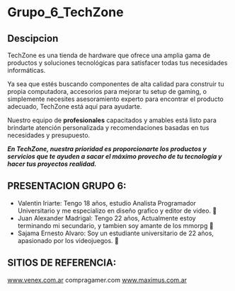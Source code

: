 # Grupo_6_TechZone

## Descipcion 

TechZone es una tienda de hardware que ofrece una amplia gama de productos y soluciones tecnológicas para satisfacer todas tus necesidades informáticas.

Ya sea que estés buscando componentes de alta calidad para construir tu propia computadora, accesorios para mejorar tu setup de gaming, o simplemente necesites asesoramiento experto para encontrar el producto adecuado, TechZone está aquí para ayudarte. 

Nuestro equipo de **profesionales** capacitados y amables está listo para brindarte atención personalizada y recomendaciones basadas en tus necesidades y presupuesto. 

***En TechZone, nuestra prioridad es proporcionarte los productos y servicios que te ayuden a sacar el máximo provecho de tu tecnología y hacer tus proyectos realidad.***

## PRESENTACION GRUPO 6:
- Valentin Iriarte: Tengo 18 años, estudio Analista Programador Universitario y me especializo en diseño grafico y editor de video. :beaver:
- Juan Alexander Madrigal: Tengo 22 años, Actualmente estoy terminando mi secundario, y tambien soy amante de los mmorpg :beaver:
- Sajama Ernesto Alvaro: Soy un estudiante universitario de 22 años, apasionado por los videojuegos. :beaver:

## SITIOS DE REFERENCIA: 
www.venex.com.ar
compragamer.com
www.maximus.com.ar
